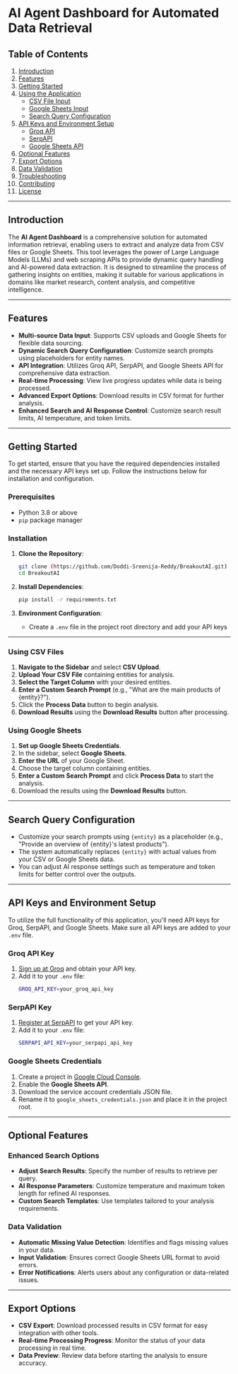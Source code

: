 # AI Agent Dashboard for Automated Data Retrieval

## Table of Contents
1. [Introduction](#introduction)
2. [Features](#features)
3. [Getting Started](#getting-started)
4. [Using the Application](#using-the-application)
   - [CSV File Input](#using-csv-files)
   - [Google Sheets Input](#using-google-sheets)
   - [Search Query Configuration](#search-query-configuration)
5. [API Keys and Environment Setup](#api-keys-and-environment-setup)
   - [Groq API](#groq-api-key)
   - [SerpAPI](#serpapi-key)
   - [Google Sheets API](#google-sheets-credentials)
6. [Optional Features](#optional-features)
7. [Export Options](#export-options)
8. [Data Validation](#data-validation)
9. [Troubleshooting](#troubleshooting)
10. [Contributing](#contributing)
11. [License](#license)

---

## Introduction

The **AI Agent Dashboard** is a comprehensive solution for automated information retrieval, enabling users to extract and analyze data from CSV files or Google Sheets. This tool leverages the power of Large Language Models (LLMs) and web scraping APIs to provide dynamic query handling and AI-powered data extraction. It is designed to streamline the process of gathering insights on entities, making it suitable for various applications in domains like market research, content analysis, and competitive intelligence.

---

## Features

- **Multi-source Data Input**: Supports CSV uploads and Google Sheets for flexible data sourcing.
- **Dynamic Search Query Configuration**: Customize search prompts using placeholders for entity names.
- **API Integration**: Utilizes Groq API, SerpAPI, and Google Sheets API for comprehensive data extraction.
- **Real-time Processing**: View live progress updates while data is being processed.
- **Advanced Export Options**: Download results in CSV format for further analysis.
- **Enhanced Search and AI Response Control**: Customize search result limits, AI temperature, and token limits.

---

## Getting Started

To get started, ensure that you have the required dependencies installed and the necessary API keys set up. Follow the instructions below for installation and configuration.

### Prerequisites

- Python 3.8 or above
- `pip` package manager

### Installation

1. **Clone the Repository**:
    ```bash
    git clone (https://github.com/Doddi-Sreenija-Reddy/BreakoutAI.git)
    cd BreakoutAI
    ```

2. **Install Dependencies**:
    ```bash
    pip install -r requirements.txt
    ```

3. **Environment Configuration**:
   - Create a `.env` file in the project root directory and add your API keys

---

### Using CSV Files

1. **Navigate to the Sidebar** and select **CSV Upload**.
2. **Upload Your CSV File** containing entities for analysis.
3. **Select the Target Column** with your desired entities.
4. **Enter a Custom Search Prompt** (e.g., "What are the main products of {entity}?").
5. Click the **Process Data** button to begin analysis.
6. **Download Results** using the **Download Results** button after processing.

### Using Google Sheets

1. **Set up Google Sheets Credentials**.
2. In the sidebar, select **Google Sheets**.
3. **Enter the URL** of your Google Sheet.
4. Choose the target column containing entities.
5. **Enter a Custom Search Prompt** and click **Process Data** to start the analysis.
6. Download the results using the **Download Results** button.

---

## Search Query Configuration

- Customize your search prompts using `{entity}` as a placeholder (e.g., "Provide an overview of {entity}'s latest products").
- The system automatically replaces `{entity}` with actual values from your CSV or Google Sheets data.
- You can adjust AI response settings such as temperature and token limits for better control over the outputs.

---

## API Keys and Environment Setup

To utilize the full functionality of this application, you'll need API keys for Groq, SerpAPI, and Google Sheets. Make sure all API keys are added to your `.env` file.

### Groq API Key
1. [Sign up at Groq](https://groq.com) and obtain your API key.
2. Add it to your `.env` file:
    ```bash
    GROQ_API_KEY=your_groq_api_key
    ```

### SerpAPI Key
1. [Register at SerpAPI](https://serpapi.com) to get your API key.
2. Add it to your `.env` file:
    ```bash
    SERPAPI_API_KEY=your_serpapi_api_key
    ```

### Google Sheets Credentials
1. Create a project in [Google Cloud Console](https://console.cloud.google.com/).
2. Enable the **Google Sheets API**.
3. Download the service account credentials JSON file.
4. Rename it to `google_sheets_credentials.json` and place it in the project root.

---

## Optional Features

### Enhanced Search Options
- **Adjust Search Results**: Specify the number of results to retrieve per query.
- **AI Response Parameters**: Customize temperature and maximum token length for refined AI responses.
- **Custom Search Templates**: Use templates tailored to your analysis requirements.

### Data Validation
- **Automatic Missing Value Detection**: Identifies and flags missing values in your data.
- **Input Validation**: Ensures correct Google Sheets URL format to avoid errors.
- **Error Notifications**: Alerts users about any configuration or data-related issues.

---

## Export Options

- **CSV Export**: Download processed results in CSV format for easy integration with other tools.
- **Real-time Processing Progress**: Monitor the status of your data processing in real time.
- **Data Preview**: Review data before starting the analysis to ensure accuracy.


